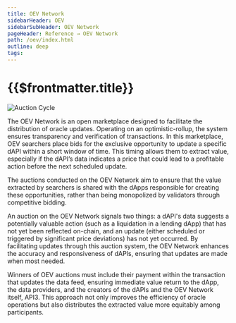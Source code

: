 ```yaml
---
title: OEV Network
sidebarHeader: OEV
sidebarSubHeader: OEV Network
pageHeader: Reference → OEV Network
path: /oev/index.html
outline: deep
tags:
---
```


<PageHeader/>

# {{$frontmatter.title}}

![Auction Cycle](/oev/overview/assets/oev-network.png)

The OEV Network is an open marketplace designed to facilitate the distribution
of oracle updates. Operating on an optimistic-rollup, the system ensures
transparency and verification of transactions. In this marketplace, OEV
searchers place bids for the exclusive opportunity to update a specific dAPI
within a short window of time. This timing allows them to extract value,
especially if the dAPI’s data indicates a price that could lead to a profitable
action before the next scheduled update.

The auctions conducted on the OEV Network aim to ensure that the value extracted
by searchers is shared with the dApps responsible for creating these
opportunities, rather than being monopolized by validators through competitive
bidding.

An auction on the OEV Network signals two things: a dAPI's data suggests a
potentially valuable action (such as a liquidation in a lending dApp) that has
not yet been reflected on-chain, and an update (either scheduled or triggered by
significant price deviations) has not yet occurred. By facilitating updates
through this auction system, the OEV Network enhances the accuracy and
responsiveness of dAPIs, ensuring that updates are made when most needed.

Winners of OEV auctions must include their payment within the transaction that
updates the data feed, ensuring immediate value return to the dApp, the data
providers, and the creators of the dAPIs and the OEV Network itself, API3. This
approach not only improves the efficiency of oracle operations but also
distributes the extracted value more equitably among participants.
